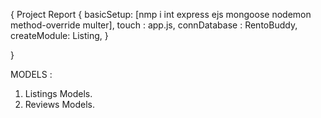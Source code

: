 {
    Project Report {
        basicSetup: [nmp i int express ejs mongoose nodemon method-override multer],
        touch : app.js,
        connDatabase : RentoBuddy,
        createModule: Listing,
    }


}

MODELS : 

1. Listings Models.
2. Reviews Models.

